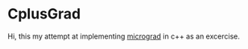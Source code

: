 # CplusGrad
Hi, this my attempt at implementing [micrograd](https://github.com/karpathy/micrograd) in c++ as an excercise.